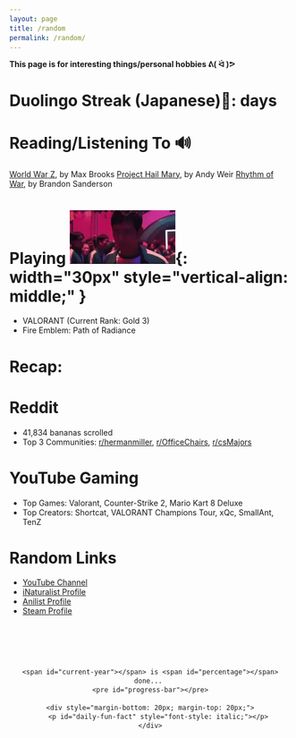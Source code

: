 ```yaml
---
layout: page
title: /random
permalink: /random/
---
```

**This page is for interesting things/personal hobbies ᕕ( ᐛ )ᕗ**

# Duolingo Streak (Japanese)🐧: <span id="streak-counter"></span> days

# Reading/Listening To 🔊
<a href="https://www.goodreads.com/book/show/8908.World_War_Z" target="_blank">World War Z</a>, by Max Brooks
<a href="https://www.goodreads.com/book/show/54493401-project-hail-mary" target="_blank">Project Hail Mary</a>, by Andy Weir
<a href="https://www.goodreads.com/book/show/49021976-rhythm-of-war" target="_blank">Rhythm of War</a>, by Brandon Sanderson

# Playing ![IVEPLAYEDTHESEGAMESBEFORE](../assets/IVEPLAYEDTHESEGAMESBEFORE.webp){: width="30px" style="vertical-align: middle;" }
- VALORANT (Current Rank: Gold 3)
- Fire Emblem: Path of Radiance

# <span id="recap-year"></span> Recap:
# Reddit
- 41,834 bananas scrolled
- Top 3 Communities: <a href="https://reddit.com/r/hermanmiller" target="_blank">r/hermanmiller</a>, <a href="https://reddit.com/r/OfficeChairs" target="_blank">r/OfficeChairs</a>, <a href="https://reddit.com/r/csMajors" target="_blank">r/csMajors</a>

# YouTube Gaming
- Top Games: Valorant, Counter-Strike 2, Mario Kart 8 Deluxe
- Top Creators: Shortcat, VALORANT Champions Tour, xQc, SmallAnt, TenZ

# Random Links
- <a href="https://www.youtube.com/@kevin.s" target="_blank">YouTube Channel</a>
- <a href="https://www.inaturalist.org/observations?user_id=kevin_shi&place_id=any&verifiable=any" target="_blank">iNaturalist Profile</a>
- <a href="https://anilist.co/user/kevinshiznit/" target="_blank">Anilist Profile</a>
- <a href="https://steamcommunity.com/id/kfjasdhlfkas/" target="_blank">Steam Profile</a>

# ‎ 


<div style="text-align: center;">

    <span id="current-year"></span> is <span id="percentage"></span> done... 
    <pre id="progress-bar"></pre>
    
    <div style="margin-bottom: 20px; margin-top: 20px;">
        <p id="daily-fun-fact" style="font-style: italic;"></p>
    </div>
</div>

<script src="../js/progress-bar.js"></script>
<script src="../js/streak-counter.js"></script>
<script src="../js/fun-facts.js"></script>
<script src="../js/oneko.js"></script>